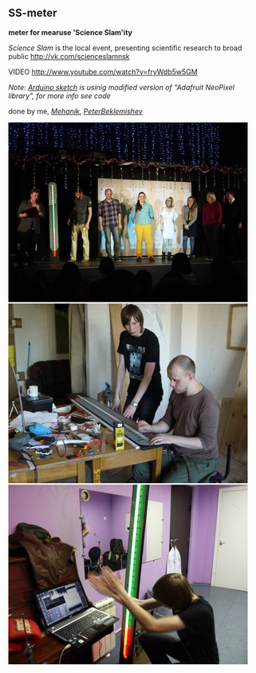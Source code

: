## SS-meter

**meter for mearuse 'Science Slam'ity**

*Science Slam* is the local event,
presenting scientific research to broad public
http://vk.com/scienceslamnsk

VIDEO http://www.youtube.com/watch?v=fryWdb5w5GM

_Note: [Arduino sketch](Arduino/serialSSmeter) is usinig modified version of "Adafruit NeoPixel library", for more info see code_

done by me, [*Mehanik*](https://github.com/Mehanik), [*PeterBeklemishev*](https://github.com/PeterBeklemishev)

![on_scene](images/on_scene.jpg)
![making](images/making.jpg)
![programming](images/programming.jpg)